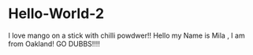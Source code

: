 # Hello-World-2
I love mango on a stick with chilli powdwer!!
Hello my Name is Mila ,
I am from Oakland!
GO DUBBS!!!!
